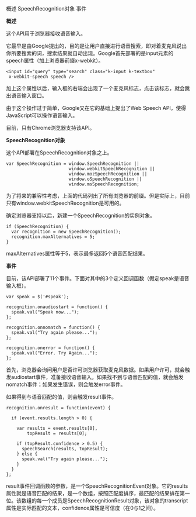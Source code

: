 概述
SpeechRecognition对象
事件

**概述**

这个API用于浏览器接收语音输入。

它最早是由Google提出的，目的是让用户直接进行语音搜索，即对着麦克风说出你所要搜索的词，搜索结果就自动出现。Google首先部署的是input元素的speech属性（加上浏览器前缀x-webkit）。

```
<input id="query" type="search" class="k-input k-textbox" 
 x-webkit-speech speech />

```

加上这个属性以后，输入框的右端会出现了一个麦克风标志，点击该标志，就会跳出语音输入窗口。

由于这个操作过于简单，Google又在它的基础上提出了Web Speech API，使得JavaScript可以操作语音输入。

目前，只有Chrome浏览器支持该API。

**SpeechRecognition对象**

这个API部署在SpeechRecognition对象之上。

```
var SpeechRecognition = window.SpeechRecognition || 
                        window.webkitSpeechRecognition || 
                        window.mozSpeechRecognition || 
                        window.oSpeechRecognition || 
                        window.msSpeechRecognition;
```

为了将来的兼容性考虑，上面的代码列出了所有浏览器的前缀。但是实际上，目前只有window.webkitSpeechRecognition是可用的。

确定浏览器支持以后，新建一个SpeechRecognition的实例对象。

```
if (SpeechRecognition) {		
  var recognition = new SpeechRecognition();
  recognition.maxAlternatives = 5;
}
```

maxAlternatives属性等于5，表示最多返回5个语音匹配结果。

**事件**

目前，该API部署了11个事件。下面对其中的3个定义回调函数（假定speak是语音输入框）。

```
var speak = $('#speak');

recognition.onaudiostart = function() {
  speak.val("Speak now...");
};

recognition.onnomatch = function() {
  speak.val("Try again please...");
};

recognition.onerror = function() {
  speak.val("Error. Try Again...");
};
```

首先，浏览器会询问用户是否许可浏览器获取麦克风数据。如果用户许可，就会触发audiostart事件，准备接收语音输入。如果找不到与语音匹配的值，就会触发nomatch事件；如果发生错误，则会触发error事件。

如果得到与语音匹配的值，则会触发result事件。

```
recognition.onresult = function(event) { 

  if (event.results.length > 0) { 
    
    var results = event.results[0], 
        topResult = results[0];

    if (topResult.confidence > 0.5) {
      speechSearch(results, topResult);
    } else {
      speak.val("Try again please...");
    }
  }
};
```

result事件回调函数的参数，是一个SpeechRecognitionEvent对象。它的results属性就是语音匹配的结果，是一个数组，按照匹配度排序，最匹配的结果排在第一位。该数组的每一个成员是SpeechRecognitionResult对象，该对象的transcript属性是实际匹配的文本，confidence属性是可信度（在0与1之间）。
